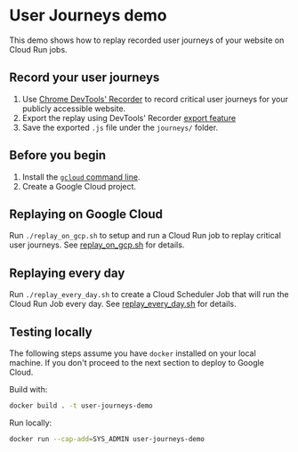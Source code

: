 # User Journeys demo

This demo shows how to replay recorded user journeys of your website on Cloud Run jobs.

## Record your user journeys

1. Use [Chrome DevTools' Recorder](https://developer.chrome.com/docs/devtools/recorder/) to record critical user journeys for your publicly accessible website.
1. Export the replay using DevTools' Recorder [export feature](https://developer.chrome.com/docs/devtools/recorder/#edit-flows)
1. Save the exported `.js` file under the `journeys/` folder.

## Before you begin

1. Install the [`gcloud` command line](https://cloud.google.com/sdk/docs/install).
1. Create a Google Cloud project.

## Replaying on Google Cloud

Run `./replay_on_gcp.sh` to setup and run a Cloud Run job to replay critical
user journeys. See [replay_on_gcp.sh](replay_on_gcp.sh) for details.

## Replaying every day

Run `./replay_every_day.sh` to create a Cloud Scheduler Job that will run the
Cloud Run Job every day. See [replay_every_day.sh](replay_every_day.sh) for
details.

## Testing locally

The following steps assume you have `docker` installed on your local machine. If you don't proceed to the next section to deploy to Google Cloud.

Build with:

```sh
docker build . -t user-journeys-demo
```

Run locally:

```sh
docker run --cap-add=SYS_ADMIN user-journeys-demo
```
